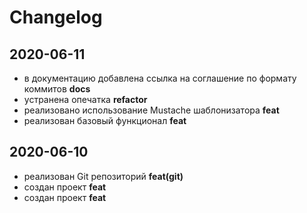 # Changelog
## 2020-06-11
- в документацию добавлена ссылка на соглашение по формату коммитов __docs__
- устранена опечатка __refactor__
- реализовано использование Mustache шаблонизатора __feat__
- реализован базовый функционал __feat__
## 2020-06-10
- реализован Git репозиторий __feat(git)__
- создан проект __feat__
- создан проект __feat__
